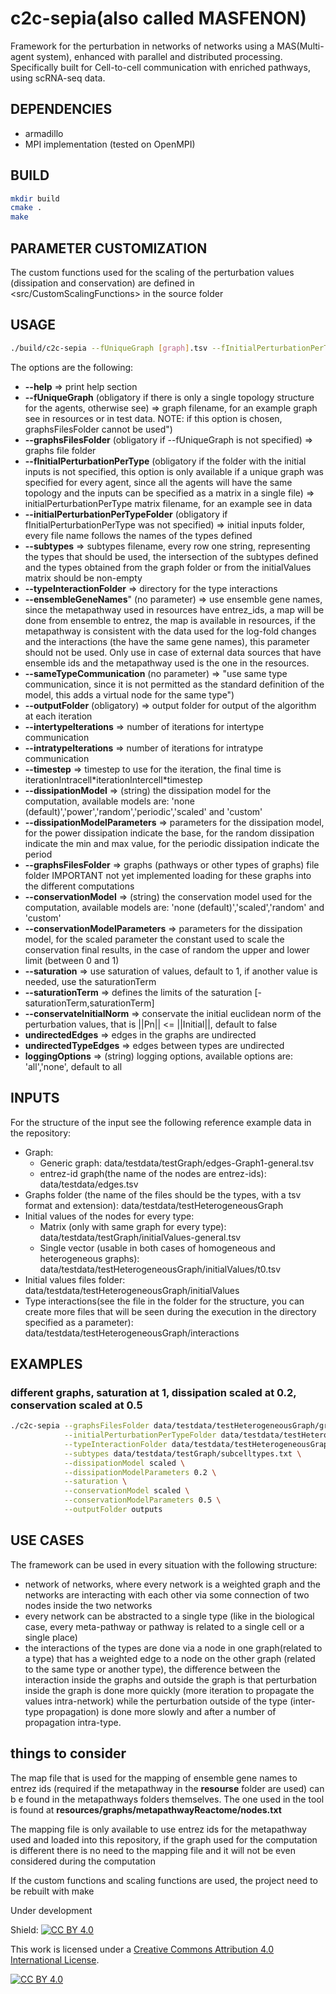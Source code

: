 # c2c-sepia(also called MASFENON)
Framework for the perturbation in networks of networks using a MAS(Multi-agent system), enhanced with parallel and distributed processing.
Specifically built for Cell-to-cell communication with enriched pathways, using scRNA-seq data.

## DEPENDENCIES
- armadillo
- MPI implementation (tested on OpenMPI)

## BUILD
```bash
mkdir build
cmake .
make
```

## PARAMETER CUSTOMIZATION
The custom functions used for the scaling of the perturbation values (dissipation and conservation) are defined in <src/CustomScalingFunctions> in the source folder


## USAGE
```bash
./build/c2c-sepia --fUniqueGraph [graph].tsv --fInitialPerturbationPerType [matrix].tsv --typeInteractionFolder [typesInteractionFolder]
```

The options are the following:
- **--help**  => print help section
- **--fUniqueGraph** (obligatory if there is only a single topology structure for the agents, otherwise see) => graph filename, for an example graph see in resources or in test data. NOTE: if this option is chosen, graphsFilesFolder cannot be used")
- **--graphsFilesFolder** (obligatory if --fUniqueGraph is not specified) => graphs file folder
- **--fInitialPerturbationPerType** (obligatory if the folder with the initial inputs is not specified, this option is only available if a unique graph was specified for every agent, since all the agents will have the same topology and the inputs can be specified as a matrix in a single file) => initialPerturbationPerType matrix filename, for an example see in data
- **--initialPerturbationPerTypeFolder** (obligatory if fInitialPerturbationPerType was not specified) => initial inputs folder, every file name follows the names of the types defined 
- **--subtypes** => subtypes filename, every row one string, representing the types that should be used, the intersection of the subtypes defined and the types obtained from the graph folder or from the initialValues matrix should be non-empty
- **--typeInteractionFolder** => directory for the type interactions
- **--ensembleGeneNames**" (no parameter) => use ensemble gene names, since the metapathway used in resources have entrez_ids, a map will be done from ensemble to entrez, the map is available in resources, if the metapathway is consistent with the data used for the log-fold changes and the interactions (the have the same gene names), this parameter should not be used. Only use in case of external data sources that have ensemble ids and the metapathway used is the one in the resources.
- **--sameTypeCommunication** (no parameter) => "use same type communication, since it is not permitted as the standard definition of the model, this adds a virtual node for the same type")
- **--outputFolder** (obligatory) => output folder for output of the algorithm at each iteration
- **--intertypeIterations** => number of iterations for intertype communication
- **--intratypeIterations** => number of iterations for intratype communication
- **--timestep** => timestep to use for the iteration, the final time is iterationIntracell\*iterationIntercell\*timestep
- **--dissipationModel** => (string) the dissipation model for the computation, available models are: 'none (default)','power','random','periodic','scaled' and 'custom'
- **--dissipationModelParameters** => parameters for the dissipation model, for the power dissipation indicate the base, for the random dissipation indicate the min and max value, for the periodic dissipation indicate the period
- **--graphsFilesFolder** => graphs (pathways or other types of graphs) file folder IMPORTANT not yet implemented loading for these graphs into the different computations
- **--conservationModel** => (string) the conservation model used for the computation, available models are: 'none (default)','scaled','random' and 'custom'
- **--conservationModelParameters** => parameters for the dissipation model, for the scaled parameter the constant used to scale the conservation final results, in the case of random the upper and lower limit (between 0 and 1)
- **--saturation** => use saturation of values, default to 1, if another value is needed, use the saturationTerm
- **--saturationTerm** => defines the limits of the saturation [-saturationTerm,saturationTerm]
- **--conservateInitialNorm** => conservate the initial euclidean norm of the perturbation values, that is ||Pn|| <= ||Initial||, default to false
- **undirectedEdges** => edges in the graphs are undirected
- **undirectedTypeEdges** => edges between types are undirected
- **loggingOptions** => (string) logging options, available options are: 'all','none', default to all
    

## INPUTS 
For the structure of the input see the following reference example data in the repository:
- Graph: 
    - Generic graph: data/testdata/testGraph/edges-Graph1-general.tsv
    - entrez-id graph(the name of the nodes are entrez-ids): data/testdata/edges.tsv
- Graphs folder (the name of the files should be the types, with a tsv format and extension): data/testdata/testHeterogeneousGraph
- Initial values of the nodes for every type:
    - Matrix (only with same graph for every type): data/testdata/testGraph/initialValues-general.tsv
    - Single vector (usable in both cases of homogeneous and heterogeneous graphs): data/testdata/testHeterogeneousGraph/initialValues/t0.tsv
- Initial values files folder: data/testdata/testHeterogeneousGraph/initialValues
- Type interactions(see the file in the folder for the structure, you can create more files that will be seen during the execution in the directory specified as a parameter): data/testdata/testHeterogeneousGraph/interactions

## EXAMPLES

### different graphs, saturation at 1, dissipation scaled at 0.2, conservation scaled at 0.5
```bash
./c2c-sepia --graphsFilesFolder data/testdata/testHeterogeneousGraph/graphs \
            --initialPerturbationPerTypeFolder data/testdata/testHeterogeneousGraph/initialValuesPartialTypes \
            --typeInteractionFolder data/testdata/testHeterogeneousGraph/interactions \
            --subtypes data/testdata/testGraph/subcelltypes.txt \
            --dissipationModel scaled \
            --dissipationModelParameters 0.2 \
            --saturation \
            --conservationModel scaled \
            --conservationModelParameters 0.5 \
            --outputFolder outputs
```

## USE CASES
The framework can be used in every situation with the following structure:
- network of networks, where every network is a weighted graph and the networks are interacting with each other via some connection of two nodes inside the two networks
- every network can be abstracted to a single type (like in the biological case, every meta-pathway or pathway is related to a single cell or a single place)
- the interactions of the types are done via a node in one graph(related to a type) that has a weighted edge to a node on the other graph (related to the same type or another type), the difference between the interaction inside the graphs and outside the graph is that perturbation inside the graph is done more quickly (more iteration to propagate the values intra-network) while the perturbation outside of the type (inter-type propagation) is done more slowly and after a number of propagation intra-type.

## things to consider
The map file that is used for the mapping of ensemble gene names to entrez ids (required if the metapathway in the __resourse__ folder are used) can b e found in the metapathways folders themselves. The one used in the tool is found at __resources/graphs/metapathwayReactome/nodes.txt__

The mapping file is only available to use entrez ids for the metapathway used and loaded into this repository, if the graph used for the computation is different there is no need to the mapping file and it will not be even considered during the computation

If the custom  functions and scaling functions are used, the project need to be rebuilt with make


Under development

Shield: [![CC BY 4.0][cc-by-shield]][cc-by]

This work is licensed under a
[Creative Commons Attribution 4.0 International License][cc-by].

[![CC BY 4.0][cc-by-image]][cc-by]

[cc-by]: http://creativecommons.org/licenses/by/4.0/
[cc-by-image]: https://i.creativecommons.org/l/by/4.0/88x31.png
[cc-by-shield]: https://img.shields.io/badge/License-CC%20BY%204.0-lightgrey.svg
